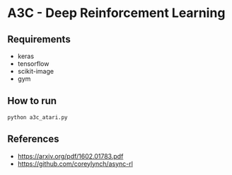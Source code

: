 # A3C - Deep Reinforcement Learning

## Requirements
* keras
* tensorflow
* scikit-image
* gym

## How to run
```
python a3c_atari.py
```

## References
* https://arxiv.org/pdf/1602.01783.pdf
* https://github.com/coreylynch/async-rl